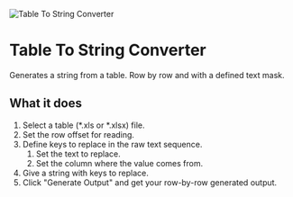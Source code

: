 ![Table To String Converter](https://github.com/Enlooo/TableToStringConverter/blob/develop/TableToStringConverter/icons8-umfrage-100.ico "Logo Title Text 1")

# Table To String Converter
Generates a string from a table. Row by row and with a defined text mask.

## What it does
1. Select a table (*.xls or *.xlsx) file.
2. Set the row offset for reading.
3. Define keys to replace in the raw text sequence.
   1. Set the text to replace.
   2. Set the column where the value comes from.
4. Give a string with keys to replace.
5. Click "Generate Output" and get your row-by-row generated output.
